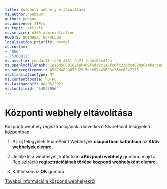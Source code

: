 ```yaml
---
title: Központi webhely eltávolítása
ms.author: pebaum
author: pebaum
ms.audience: ITPro
ms.topic: article
ms.service: o365-administration
ROBOTS: NOINDEX, NOFOLLOW
localization_priority: Normal
ms.custom:
- "866"
- "5300012"
ms.assetid: cebdac7f-fa90-4431-9a71-feb4104e479a
ms.openlocfilehash: 1e16d56681825ab469f4dc9c142fc0fc22bdce62ba6a4bedce0ad8f488acf71f
ms.sourcegitcommit: b5f7da89a650d2915dc652449623c78be6247175
ms.translationtype: MT
ms.contentlocale: hu-HU
ms.lasthandoff: 08/05/2021
ms.locfileid: "54023956"
---
```

# <a name="remove-a-hub-site"></a>Központi webhely eltávolítása

Központi webhely regisztrációjának a következő SharePoint felügyeleti központban:
  
1. Az új felügyeleti SharePoint Webhelyek **csoportban kattintson** az **Aktív webhelyek elemre.**

2. Jelölje ki a webhelyet, kattintson **a Központi webhely** gombra, majd a Regisztráció **regisztrációjának törlése központi webhelyként elemre.**

3. Kattintson az **OK** gombra.

[További információ a központi webhelyekről](https://support.office.com/article/what-is-a-sharepoint-hub-site-fe26ae84-14b7-45b6-a6d1-948b3966427f)
  